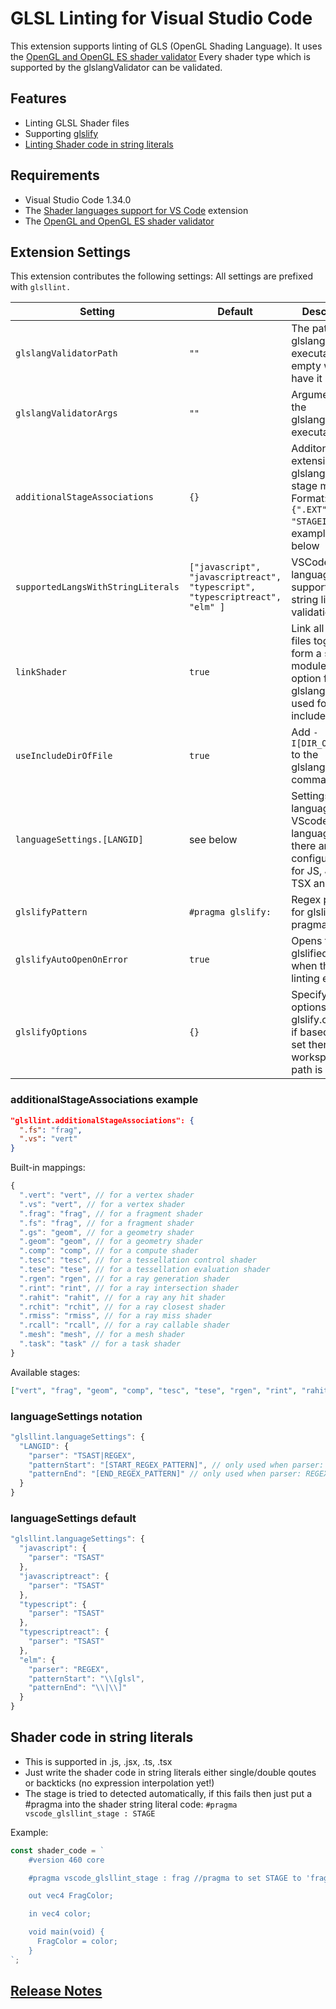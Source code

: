 # GLSL Linting for Visual Studio Code

This extension supports linting of GLS (OpenGL Shading Language).
It uses the [OpenGL and OpenGL ES shader validator](https://github.com/KhronosGroup/glslang)
Every shader type which is supported by the glslangValidator can be validated.

## Features

- Linting GLSL Shader files
- Supporting [glslify](https://github.com/glslify/glslify)
- [Linting Shader code in string literals](#shader-code-in-string-literals)

## Requirements

- Visual Studio Code 1.34.0
- The [Shader languages support for VS Code](https://marketplace.visualstudio.com/items?itemName=slevesque.shader) extension
- The [OpenGL and OpenGL ES shader validator](https://github.com/KhronosGroup/glslang)

## Extension Settings

This extension contributes the following settings:
All settings are prefixed with `glsllint.`

| Setting                            | Default                                                                      | Description                                                                                                  |
| ---------------------------------- | ---------------------------------------------------------------------------- | ------------------------------------------------------------------------------------------------------------ |
| `glslangValidatorPath`             | `""`                                                                         | The path to the glslangValidator executable, let it empty when have it in \$PATH                             |
| `glslangValidatorArgs`             | `""`                                                                         | Arguments for the glslangValidator executable                                                                |
| `additionalStageAssociations`      | `{}`                                                                         | Additonal file extension -> glslangValidator stage mapping. Format: `{".EXT": "STAGEID"}`, example see below |
| `supportedLangsWithStringLiterals` | `["javascript", "javascriptreact", "typescript", "typescriptreact", "elm" ]` | VSCode language id's to support for string literal validation                                                |
| `linkShader`                       | `true`                                                                       | Link all input files together to form a single module ('-l' option for glslangValidator, used for includes)  |
| `useIncludeDirOfFile`              | `true`                                                                       | Add `-I[DIR_OF_FILE]` to the glslangValidator command                                                        |
| `languageSettings.[LANGID]`        | see below                                                                    | Settings per language VScode language ID, there are built in configurations for JS, JSX, TS, TSX and ELM.    |
| `glslifyPattern`                   | `#pragma glslify:`                                                           | Regex pattern for glslify pragma                                                                             |
| `glslifyAutoOpenOnError`           | `true`                                                                       | Opens the glslified code when there is a linting error                                                       |
| `glslifyOptions`                   | `{}`                                                                         | Specify glslify options used in glslify.compile() if basedir is not set then the workspace root path is used |

### additionalStageAssociations example

```json
"glsllint.additionalStageAssociations": {
  ".fs": "frag",
  ".vs": "vert"
}
```

Built-in mappings:

```javascript
{
  ".vert": "vert", // for a vertex shader
  ".vs": "vert", // for a vertex shader
  ".frag": "frag", // for a fragment shader
  ".fs": "frag", // for a fragment shader
  ".gs": "geom", // for a geometry shader
  ".geom": "geom", // for a geometry shader
  ".comp": "comp", // for a compute shader
  ".tesc": "tesc", // for a tessellation control shader
  ".tese": "tese", // for a tessellation evaluation shader
  ".rgen": "rgen", // for a ray generation shader
  ".rint": "rint", // for a ray intersection shader
  ".rahit": "rahit", // for a ray any hit shader
  ".rchit": "rchit", // for a ray closest shader
  ".rmiss": "rmiss", // for a ray miss shader
  ".rcall": "rcall", // for a ray callable shader
  ".mesh": "mesh", // for a mesh shader
  ".task": "task" // for a task shader
}
```

Available stages:

```json
["vert", "frag", "geom", "comp", "tesc", "tese", "rgen", "rint", "rahit", "rchit", "rmiss", "rcall", "mesh", "task"]
```

### languageSettings notation

```javascript
"glsllint.languageSettings": {
  "LANGID": {
    "parser": "TSAST|REGEX",
    "patternStart": "[START_REGEX_PATTERN]", // only used when parser: REGEX
    "patternEnd": "[END_REGEX_PATTERN]" // only used when parser: REGEX
  }
}
```

### languageSettings default

```javascript
"glsllint.languageSettings": {
  "javascript": {
    "parser": "TSAST"
  },
  "javascriptreact": {
    "parser": "TSAST"
  },
  "typescript": {
    "parser": "TSAST"
  },
  "typescriptreact": {
    "parser": "TSAST"
  },
  "elm": {
    "parser": "REGEX",
    "patternStart": "\\[glsl",
    "patternEnd": "\\|\\]"
  }
}
```

## Shader code in string literals

- This is supported in .js, .jsx, .ts, .tsx
- Just write the shader code in string literals either single/double qoutes or backticks (no expression interpolation yet!)
- The stage is tried to detected automatically, if this fails then just put a #pragma into the shader string literal code: `#pragma vscode_glsllint_stage : STAGE`

Example:

```javascript
const shader_code = `
    #version 460 core

    #pragma vscode_glsllint_stage : frag //pragma to set STAGE to 'frag'

    out vec4 FragColor;

    in vec4 color;

    void main(void) {
      FragColor = color;
    }
`;
```

## [Release Notes](https://github.com/hsimpson/vscode-glsllint/blob/master/CHANGELOG.md)
